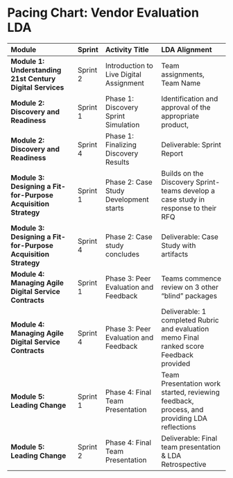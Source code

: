 # Pacing Chart: Vendor Evaluation LDA

| Module | Sprint | Activity Title | LDA Alignment |
| :---- | :---- | :---- | :---- |
| **Module 1: Understanding 21st Century Digital Services** | Sprint 2 | Introduction to Live Digital Assignment  | Team assignments, Team Name |
| **Module 2: Discovery and Readiness** | Sprint 1 | Phase 1: Discovery Sprint Simulation | Identification and approval of the appropriate product,  |
| **Module 2: Discovery and Readiness** | Sprint 4 | Phase 1: Finalizing Discovery Results | Deliverable: Sprint Report |
| **Module 3: Designing a Fit-for-Purpose Acquisition Strategy** | Sprint 1 | Phase 2: Case Study Development starts | Builds on the Discovery Sprint- teams develop a case study in response to their RFQ |
| **Module 3: Designing a Fit-for-Purpose Acquisition Strategy** | Sprint 4 | Phase 2: Case study concludes | Deliverable: Case Study with artifacts |
| **Module 4: Managing Agile Digital Service Contracts** | Sprint 1 | Phase 3: Peer Evaluation and Feedback | Teams commence review on 3 other “blind” packages |
| **Module 4: Managing Agile Digital Service Contracts** | Sprint 4 | Phase 3: Peer Evaluation and Feedback | Deliverable: 1 completed Rubric and evaluation memo Final ranked score Feedback provided |
| **Module 5: Leading Change** | Sprint 1 | Phase 4: Final Team Presentation | Team Presentation work started, reviewing feedback, process, and providing LDA reflections |
| **Module 5: Leading Change** | Sprint 2 | Phase 4: Final Team Presentation | Deliverable: Final team presentation & LDA Retrospective |

